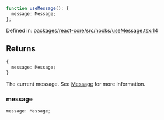 ```ts
function useMessage(): {
  message: Message;
};
```

Defined in: [packages/react-core/src/hooks/useMessage.tsx:14](https://github.com/thesysdev/crayon/blob/f26f6e3fea35942286effcb2ff9bd07ac1f92984/js/packages/react-core/src/hooks/useMessage.tsx#L14)

## Returns

```ts
{
  message: Message;
}
```

The current message. See [Message](../type-aliases/Message.md) for more information.

### message

```ts
message: Message;
```
